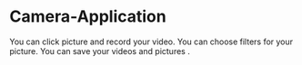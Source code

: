 # Camera-Application
You can click picture and record your video.
You can choose filters for your picture.
You can save your videos and pictures .
